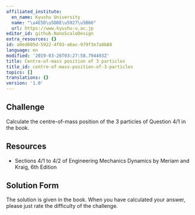 ```yaml
---
affiliated_institute:
  en_name: Kyushu University
  name: "\u4E5D\u5DDE\u5927\u5B66"
  url: https://www.kyushu-u.ac.jp
editor_id: github.NanoScaleDesign
extra_resources: {}
id: a0ed605d-5922-4f03-a6ac-979f3e7a8b88
language: en
modified: '2019-03-26T03:27:58.794493Z'
title: Centre-of-mass position of 3 particles
title_id: centre-of-mass-position-of-3-particles
topics: []
translations: {}
version: '1.0'
---
```


## Challenge
Calculate the centre-of-mass position of the 3 particles of Question 4/1 in the book.


## Resources
- Sections 4/1 to 4/2 of Engineering Mechanics Dynamics by Meriam and Kraig, 6th Edition


## Solution Form
The solution is given in the book. When you have calculated your answer, please just rate the difficulty of the challenge.
